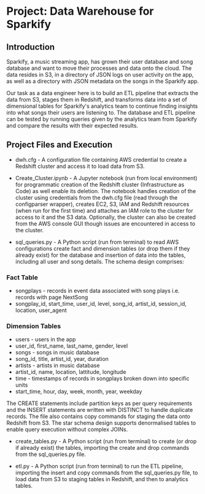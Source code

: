 # Project: Data Warehouse for Sparkify

## Introduction

Sparkify, a music streaming app, has grown their user database and song database and want to move their processes and data onto the cloud. The data resides in S3, in a directory of JSON logs on user activity on the app, as well as a directory with JSON metadata on the songs in the Sparkify app.

Our task as a data engineer here is to build an ETL pipeline that extracts the data from S3, stages them in Redshift, and transforms data into a set of dimensional tables for Sparkify's analytics team to continue finding insights into what songs their users are listening to. The database and ETL pipeline can be tested by running queries given by the analytics team from Sparkify and compare the results with their expected results.

## Project Files and Execution

- dwh.cfg - A configuration file containing AWS credential to create a Redshift cluster and access it to load data from S3.

- Create_Cluster.ipynb - A Jupyter notebook (run from local environment) for programmatic creation of the Redshift cluster (Infrastructure as Code) as well enable its deletion. The notebook handles creation of the cluster using credentials from the dwh.cfg file (read through the configparser wrapper), creates EC2, S3, IAM and Redshift resources (when run for the first time) and attaches an IAM role to the cluster for access to it and the S3 data. Optionally, the cluster can also be created from the AWS console GUI though issues are encountered in access to the cluster.

- sql_queries.py - A Python script (run from terminal) to read AWS configurations create fact and dimension tables (or drop them if they already exist) for the database and insertion of data into the tables, including all user and song details. The schema design comprises:

### Fact Table

- songplays - records in event data associated with song plays i.e. records with page NextSong
- songplay_id, start_time, user_id, level, song_id, artist_id, session_id, location, user_agent

### Dimension Tables

- users - users in the app
- user_id, first_name, last_name, gender, level
- songs - songs in music database
- song_id, title, artist_id, year, duration
- artists - artists in music database
- artist_id, name, location, lattitude, longitude
- time - timestamps of records in songplays broken down into specific units
- start_time, hour, day, week, month, year, weekday

The CREATE statements include partition keys as per query requirements and the INSERT statements are written with DISTINCT to handle duplicate records. The file also contains copy commands for staging the data onto Redshift from S3. The star schema design supports denormalised tables to enable query execution without complex JOINs.

- create_tables.py - A Python script (run from terminal) to create (or drop if already exist) the tables, importing the create and drop commands from the sql_queries.py file.

- etl.py - A Python script (run from terminal) to run the ETL pipeline, importing the insert and copy commands from the sql_queries.py file, to load data from S3 to staging tables in Redshift, and then to analytics tables.  